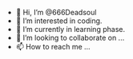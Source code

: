 - 👋 Hi, I’m @666Deadsoul
- 👀 I’m interested in coding.
- 🌱 I’m currently in learning phase.
- 💞️ I’m looking to collaborate on ...
- 📫 How to reach me ...

<!---
666Deadsoul/666Deadsoul is a ✨ special ✨ repository because its `README.md` (this file) appears on your GitHub profile.
You can click the Preview link to take a look at your changes.
--->

